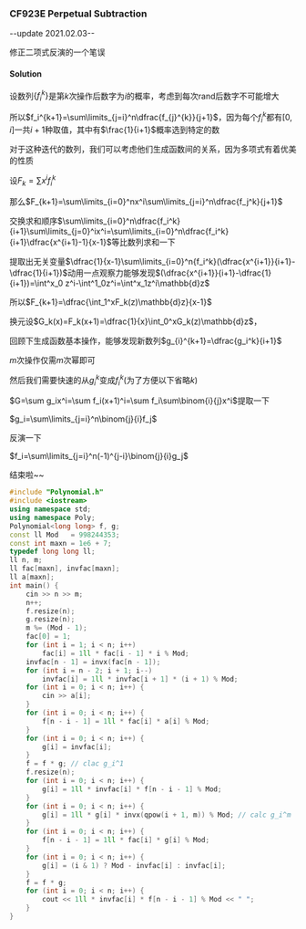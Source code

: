### CF923E Perpetual Subtraction

--update 2021.02.03--

修正二项式反演的一个笔误

#### Solution

设数列$\{f_i^k\}$是第$k$次操作后数字为$i$的概率，考虑到每次rand后数字不可能增大

所以$f_i^{k+1}=\sum\limits_{j=i}^n\dfrac{f_{j}^{k}}{j+1}$，因为每个$f_i^k$都有$[0,i]$一共$i+1$种取值，其中有$\frac{1}{i+1}$概率选到特定的数

对于这种迭代的数列，我们可以考虑他们生成函数间的关系，因为多项式有着优美的性质

设$F_k=\sum x^if_i^k$

那么$F_{k+1}=\sum\limits_{i=0}^nx^i\sum\limits_{j=i}^n\dfrac{f_j^k}{j+1}$

交换求和顺序$\sum\limits_{i=0}^n\dfrac{f_i^k}{i+1}\sum\limits_{j=0}^ix^i=\sum\limits_{i=0}^n\dfrac{f_i^k}{i+1}\dfrac{x^{i+1}-1}{x-1}$等比数列求和一下

提取出无关变量$\dfrac{1}{x-1}\sum\limits_{i=0}^n{f_i^k}(\dfrac{x^{i+1}}{i+1}-\dfrac{1}{i+1})$动用一点观察力能够发现$(\dfrac{x^{i+1}}{i+1}-\dfrac{1}{i+1})=\int^x_0 z^i-\int^1_0z^i=\int^x_1z^i\mathbb{d}z$

所以$F_{k+1}=\dfrac{\int_1^xF_k(z)\mathbb{d}z}{x-1}$

换元设$G_k(x)=F_k(x+1)=\dfrac{1}{x}\int_0^xG_k(z)\mathbb{d}z$，

回顾下生成函数基本操作，能够发现新数列$g_{i}^{k+1}=\dfrac{g_i^k}{i+1}$

$m$次操作仅需$m$次幂即可

然后我们需要快速的从$g_i^k$变成$f_i^k$(为了方便以下省略$k$)

$G=\sum g_ix^i=\sum f_i(x+1)^i=\sum f_i\sum\binom{i}{j}x^i$提取一下

$g_i=\sum\limits_{j=i}^n\binom{j}{i}f_j$

反演一下

$f_i=\sum\limits_{j=i}^n(-1)^{j-i}\binom{j}{i}g_j$

结束啦~~

```cpp
#include "Polynomial.h"
#include <iostream>
using namespace std;
using namespace Poly;
Polynomial<long long> f, g;
const ll Mod   = 998244353;
const int maxn = 1e6 + 7;
typedef long long ll;
ll n, m;
ll fac[maxn], invfac[maxn];
ll a[maxn];
int main() {
    cin >> n >> m;
    n++;
    f.resize(n);
    g.resize(n);
    m %= (Mod - 1);
    fac[0] = 1;
    for (int i = 1; i < n; i++)
        fac[i] = 1ll * fac[i - 1] * i % Mod;
    invfac[n - 1] = invx(fac[n - 1]);
    for (int i = n - 2; i + 1; i--)
        invfac[i] = 1ll * invfac[i + 1] * (i + 1) % Mod;
    for (int i = 0; i < n; i++) {
        cin >> a[i];
    }
    for (int i = 0; i < n; i++) {
        f[n - i - 1] = 1ll * fac[i] * a[i] % Mod;
    }
    for (int i = 0; i < n; i++) {
        g[i] = invfac[i];
    }
    f = f * g; // clac g_i^1
    f.resize(n);
    for (int i = 0; i < n; i++) {
        g[i] = 1ll * invfac[i] * f[n - i - 1] % Mod;
    }
    for (int i = 0; i < n; i++) {
        g[i] = 1ll * g[i] * invx(qpow(i + 1, m)) % Mod; // calc g_i^m
    }
    for (int i = 0; i < n; i++) {
        f[n - i - 1] = 1ll * fac[i] * g[i] % Mod;
    }
    for (int i = 0; i < n; i++) {
        g[i] = (i & 1) ? Mod - invfac[i] : invfac[i];
    }
    f = f * g;
    for (int i = 0; i < n; i++) {
        cout << 1ll * invfac[i] * f[n - i - 1] % Mod << " ";
    }
}
```